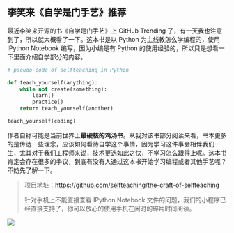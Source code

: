 ## 李笑来《自学是门手艺》推荐

最近李笑来开源的书《自学是门手艺》上 GitHub Trending 了，有一天我也注意到了，所以就大概看了一下。这本书是以 Python 为主线教怎么学编程的，使用 IPython Notebook 编写，因为小编是有 Python 的使用经验的，所以只是想看一下里面介绍自学部分的内容。

```python
# pseudo-code of selfteaching in Python

def teach_yourself(anything):
    while not create(something):
        learn()
        practice()
    return teach_yourself(another)

teach_yourself(coding)
```

作者自称可能是当前世界上**最硬核的鸡汤书**。从我对该书部分阅读来看，书本更多的是传达一些理念，应该如何看待自学这个事情，因为学习这件事会相伴我们一生，尤其对于我们工程师来说，技术更迭如此之快，不学习怎么跟得上呢。这本书肯定会存在很多的争议，到底有没有人通过这本书开始学习编程或者其他手艺呢？不妨先了解一下。

> 项目地址：https://github.com/selfteaching/the-craft-of-selfteaching
>
> 针对手机上不能直接查看 IPython Notebook 文件的问题，我们的小程序已经直接支持了，你可以放心的使用手机在闲时的碎片时间阅读。

![](https://7465-test-3c9b5e-1258459492.tcb.qcloud.la/mp-githubtrending/selfteaching.jpeg)